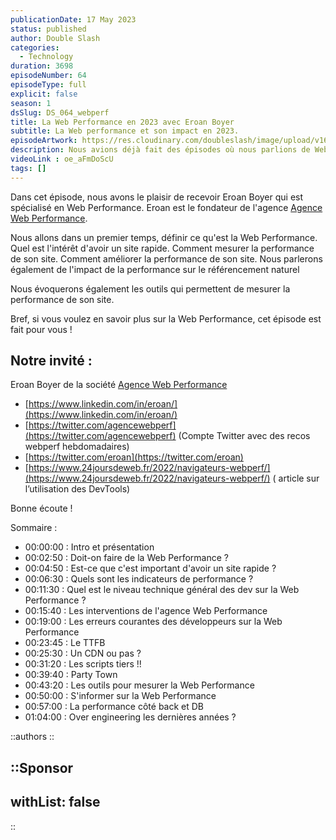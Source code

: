```yaml
---
publicationDate: 17 May 2023
status: published
author: Double Slash
categories:
  - Technology
duration: 3698
episodeNumber: 64
episodeType: full
explicit: false
season: 1
dsSlug: DS_064_webperf
title: La Web Performance en 2023 avec Eroan Boyer
subtitle: La Web performance et son impact en 2023.
episodeArtwork: https://res.cloudinary.com/doubleslash/image/upload/v1684265659/episode/ART_64_webperf_btpfzd.png
description: Nous avions déjà fait des épisodes où nous parlions de Web Performance par rapport aux Core Web Vitals de Google et également des épisodes sur les animations CSS et JS. Mais il nous manquait un épisode dédié sur la Web Performance en général. C'est chose faite avec cet épisode.
videoLink : oe_aFmDoScU
tags: []
---
```

Dans cet épisode, nous avons le plaisir de recevoir Eroan Boyer qui est spécialisé en Web Performance. Eroan est le fondateur de l'agence [Agence Web Performance](https://agencewebperformance.fr/).

Nous allons dans un premier temps, définir ce qu'est la Web Performance. Quel est l'intérêt d'avoir un site rapide. Comment mesurer la performance de son site. Comment améliorer la performance de son site. Nous parlerons également de l'impact de la performance sur le référencement naturel

Nous évoquerons également les outils qui permettent de mesurer la performance de son site.

Bref, si vous voulez en savoir plus sur la Web Performance, cet épisode est fait pour vous !


## Notre invité : 

Eroan Boyer de la société [Agence Web Performance](https://agencewebperformance.fr/)

- [https://www.linkedin.com/in/eroan/](https://www.linkedin.com/in/eroan/)
- [https://twitter.com/agencewebperf](https://twitter.com/agencewebperf) (Compte Twitter avec des recos webperf hebdomadaires)
- [https://twitter.com/eroan](https://twitter.com/eroan)
- [https://www.24joursdeweb.fr/2022/navigateurs-webperf/](https://www.24joursdeweb.fr/2022/navigateurs-webperf/) ( article sur l’utilisation des DevTools)

Bonne écoute !

Sommaire :

- 00:00:00 : Intro et présentation
- 00:02:50 : Doit-on faire de la Web Performance ?
- 00:04:50 : Est-ce que c'est important d'avoir un site rapide ?
- 00:06:30 : Quels sont les indicateurs de performance ?
- 00:11:30 : Quel est le niveau technique général des dev sur la Web Performance ?
- 00:15:40 : Les interventions de l'agence Web Performance
- 00:19:00 : Les erreurs courantes des développeurs sur la Web Performance
- 00:23:45 : Le TTFB
- 00:25:30 : Un CDN ou pas ?
- 00:31:20 : Les scripts tiers !!
- 00:39:40 : Party Town
- 00:43:20 : Les outils pour mesurer la Web Performance
- 00:50:00 : S'informer sur la Web Performance
- 00:57:00 : La performance côté back et DB
- 01:04:00 : Over engineering les dernières années ?


::authors
::

::Sponsor
---
withList: false
---
::
